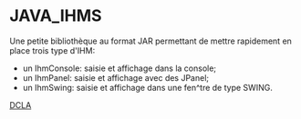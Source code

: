 # JAVA_IHMS

Une petite bibliothèque au format JAR permettant de mettre rapidement en place trois type d'IHM:
- un IhmConsole: saisie et affichage dans la console;
- un IhmPanel: saisie et affichage avec des JPanel;
- un IhmSwing: saisie et affichage dans une fen^tre de type SWING.

[DCLA](./DCLA_ihms.png)

